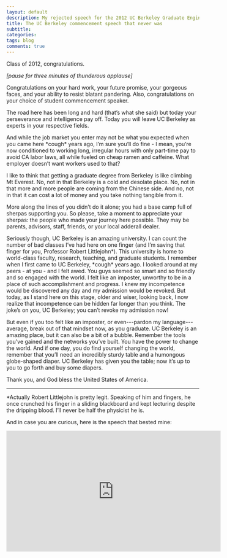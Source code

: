 ```yaml
---
layout: default
description: My rejected speech for the 2012 UC Berkeley Graduate Engineering Commencement.
title: The UC Berkeley commencement speech that never was
subtitle:
categories:
tags: blog
comments: true
---
```


Class of 2012, congratulations.

*[pause for three minutes of thunderous applause]*

Congratulations on your hard work, your future promise, your gorgeous faces, and your ability to resist blatant pandering. Also, congratulations on your choice of student commencement speaker.

The road here has been long and hard (that’s what she said) but today your perseverance and intelligence pay off. Today you will leave UC Berkeley as experts in your respective fields.

And while the job market you enter may not be what you expected when you came here \*cough\* years ago, I’m sure you’ll do fine - I mean, you’re now conditioned to working long, irregular hours with only part-time pay to avoid CA labor laws, all while fueled on cheap ramen and caffeine. What employer doesn’t want workers used to that?

I like to think that getting a graduate degree from Berkeley is like climbing Mt Everest. No, not in that Berkeley is a cold and desolate place. No, not in that more and more people are coming from the Chinese side. And no, not in that it can cost a lot of money and you take nothing tangible from it.

More along the lines of you didn’t do it alone; you had a base camp full of sherpas supporting you. So please, take a moment to appreciate your sherpas: the people who made your journey here possible. They may be parents, advisors, staff, friends, or your local adderall dealer.

Seriously though, UC Berkeley is an amazing university. I can count the number of bad classes I’ve had here on one finger (and I’m saving that finger for you, Professor Robert Littlejohn\*). This university is home to world-class faculty, research, teaching, and graduate students. I remember when I first came to UC Berkeley, \*cough\* years ago.  I looked around at my peers - at you - and I felt awed. You guys seemed so smart and so friendly and so engaged with the world. I felt like an imposter, unworthy to be in a place of such accomplishment and progress. I knew my incompetence would be discovered any day and my admission would be revoked. But today, as I stand here on this stage, older and wiser, looking back, I now realize that incompetence can be hidden far longer than you think. The joke’s on you, UC Berkeley; you can’t revoke my admission now!

But even if you too felt like an imposter, or even---pardon my language---average, break out of that mindset now, as you graduate. UC Berkeley is an amazing place, but it can also be a bit of a bubble. Remember the tools you’ve gained and the networks you’ve built. You have the power to change the world. And if one day, you do find yourself changing the world, remember that you’ll need an incredibly sturdy table and a humongous globe-shaped diaper. UC Berkeley has given you the table; now it’s up to you to go forth and buy some diapers.

Thank you, and God bless the United States of America.

****

\*Actually Robert Littlejohn is pretty legit. Speaking of him and fingers, he once crunched his finger in a sliding blackboard and kept lecturing despite the dripping blood. I’ll never be half the physicist he is.


And in case you are curious, here is the speech that bested mine:

<iframe width="560" height="315" src="https://www.youtube.com/embed/lXejcIC2MOE?start=1231&end=1552" frameborder="0" allowfullscreen></iframe>
